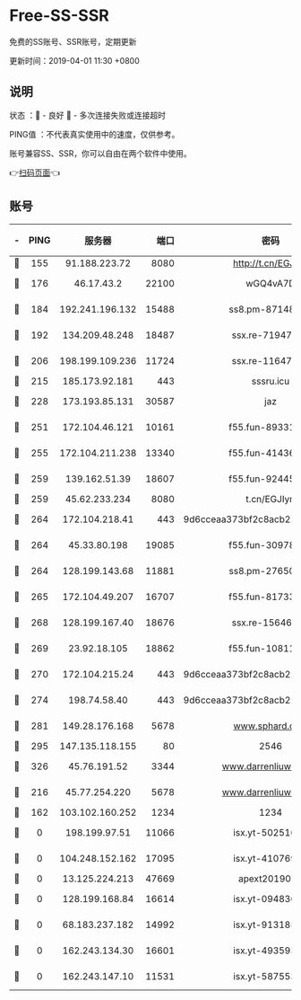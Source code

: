 # Free-SS-SSR

免费的SS账号、SSR账号，定期更新

更新时间：2019-04-01 11:30 +0800

## 说明

状态     ：🙂 - 良好 🙁 - 多次连接失败或连接超时

PING值   ：不代表真实使用中的速度，仅供参考。

账号兼容SS、SSR，你可以自由在两个软件中使用。

👉[扫码页面](https://liesauer.github.io/Free-SS-SSR/)👈

## 账号

|-|PING|服务器|端口|密码|加密方式|区域|
|:----:|:----:|:-----:|-----:|:----:|:----:|:----:|
|🙂|155|91.188.223.72|8080|http://t.cn/EGJIyrl|rc4-md5|RU|
|🙂|176|46.17.43.2|22100|wGQ4vA7D|aes-256-gcm|RU|
|🙂|184|192.241.196.132|15488|ss8.pm-87148177|aes-256-cfb|US|
|🙂|192|134.209.48.248|18487|ssx.re-71947095|aes-256-cfb|US|
|🙂|206|198.199.109.236|11724|ssx.re-11647180|aes-256-cfb|US|
|🙂|215|185.173.92.181|443|sssru.icu|rc4-md5|RU|
|🙂|228|173.193.85.131|30587|jaz|aes-256-cfb|US|
|🙂|251|172.104.46.121|10161|f55.fun-89331338|aes-256-cfb|SG|
|🙂|255|172.104.211.238|13340|f55.fun-41436212|aes-256-cfb|US|
|🙂|259|139.162.51.39|18607|f55.fun-92445990|aes-256-cfb|SG|
|🙂|259|45.62.233.234|8080|t.cn/EGJIyrl|rc4-md5|CA|
|🙂|264|172.104.218.41|443|9d6cceaa373bf2c8acb22e60b6a58be6|aes-256-cfb|US|
|🙂|264|45.33.80.198|19085|f55.fun-30978462|aes-256-cfb|US|
|🙂|264|128.199.143.68|11881|ss8.pm-27650845|aes-256-cfb|SG|
|🙂|265|172.104.49.207|16707|f55.fun-81733615|aes-256-cfb|SG|
|🙂|268|128.199.167.40|18676|ssx.re-15646826|aes-256-cfb|SG|
|🙂|269|23.92.18.105|18862|f55.fun-10811228|aes-256-cfb|US|
|🙂|270|172.104.215.24|443|9d6cceaa373bf2c8acb22e60b6a58be6|aes-256-cfb|US|
|🙂|274|198.74.58.40|443|9d6cceaa373bf2c8acb22e60b6a58be6|aes-256-cfb|US|
|🙂|281|149.28.176.168|5678|www.sphard.com|aes-256-cfb|AU|
|🙂|295|147.135.118.155|80|2546|chacha20|US|
|🙂|326|45.76.191.52|3344|www.darrenliuwei.com|aes-256-cfb|JP|
|🙂|216|45.77.254.220|5678|www.darrenliuwei.com|aes-256-cfb|SG|
|🙁|162|103.102.160.252|1234|1234|rc4-md5|JP|
|🙁|0|198.199.97.51|11066|isx.yt-50251647|aes-256-cfb|US|
|🙁|0|104.248.152.162|17095|isx.yt-41076974|aes-256-cfb|SG|
|🙁|0|13.125.224.213|47669|apext2019001|chacha20|KR|
|🙁|0|128.199.168.84|16614|isx.yt-09483649|aes-256-cfb|SG|
|🙁|0|68.183.237.182|14992|isx.yt-91318565|aes-256-cfb|SG|
|🙁|0|162.243.134.30|16601|isx.yt-49359357|aes-256-cfb|US|
|🙁|0|162.243.147.10|11531|isx.yt-58755378|aes-256-cfb|US|
